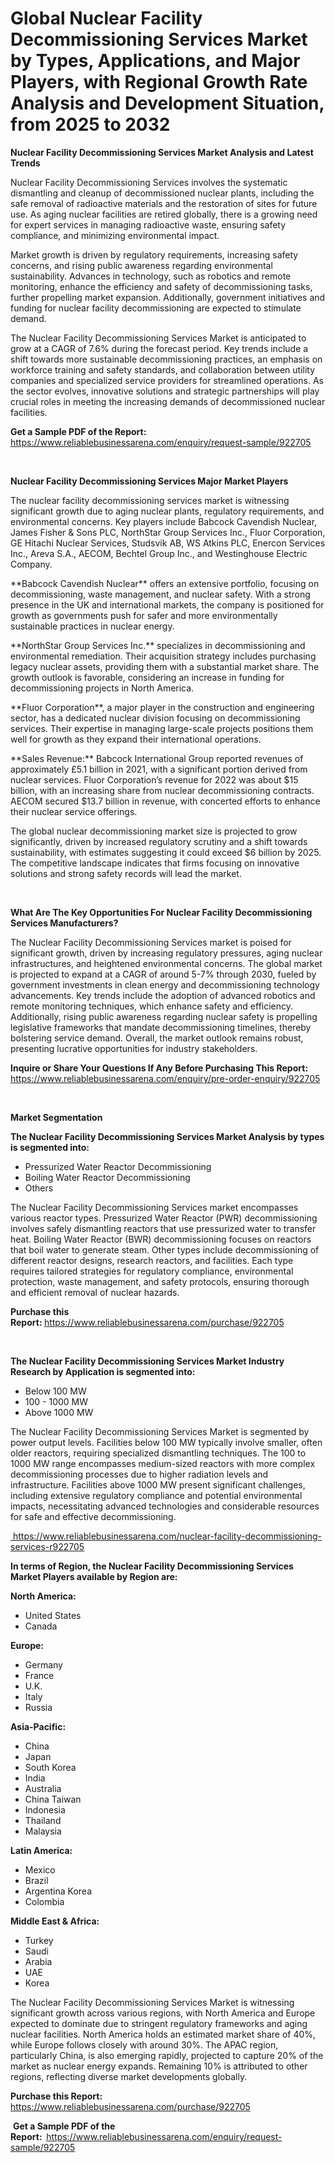 <p><h1>Global Nuclear Facility Decommissioning Services Market by Types, Applications, and Major Players, with Regional Growth Rate Analysis and Development Situation, from 2025 to 2032</h1></p><p><strong>Nuclear Facility Decommissioning Services Market Analysis and Latest Trends</strong></p>
<p><p>Nuclear Facility Decommissioning Services involves the systematic dismantling and cleanup of decommissioned nuclear plants, including the safe removal of radioactive materials and the restoration of sites for future use. As aging nuclear facilities are retired globally, there is a growing need for expert services in managing radioactive waste, ensuring safety compliance, and minimizing environmental impact. </p><p>Market growth is driven by regulatory requirements, increasing safety concerns, and rising public awareness regarding environmental sustainability. Advances in technology, such as robotics and remote monitoring, enhance the efficiency and safety of decommissioning tasks, further propelling market expansion. Additionally, government initiatives and funding for nuclear facility decommissioning are expected to stimulate demand.</p><p>The Nuclear Facility Decommissioning Services Market is anticipated to grow at a CAGR of 7.6% during the forecast period. Key trends include a shift towards more sustainable decommissioning practices, an emphasis on workforce training and safety standards, and collaboration between utility companies and specialized service providers for streamlined operations. As the sector evolves, innovative solutions and strategic partnerships will play crucial roles in meeting the increasing demands of decommissioned nuclear facilities.</p></p>
<p><strong>Get a Sample PDF of the Report:&nbsp;</strong> <a href="https://www.reliablebusinessarena.com/enquiry/request-sample/922705?utm_campaign=3522&utm_medium=2&utm_source=Github&utm_content=ia&utm_term=18042025&utm_id=nuclear-facility-decommissioning-services">https://www.reliablebusinessarena.com/enquiry/request-sample/922705</a></p>
<p>&nbsp;</p>
<p><strong>Nuclear Facility Decommissioning Services Major Market Players</strong></p>
<p><p>The nuclear facility decommissioning services market is witnessing significant growth due to aging nuclear plants, regulatory requirements, and environmental concerns. Key players include Babcock Cavendish Nuclear, James Fisher & Sons PLC, NorthStar Group Services Inc., Fluor Corporation, GE Hitachi Nuclear Services, Studsvik AB, WS Atkins PLC, Enercon Services Inc., Areva S.A., AECOM, Bechtel Group Inc., and Westinghouse Electric Company.</p><p>**Babcock Cavendish Nuclear** offers an extensive portfolio, focusing on decommissioning, waste management, and nuclear safety. With a strong presence in the UK and international markets, the company is positioned for growth as governments push for safer and more environmentally sustainable practices in nuclear energy.</p><p>**NorthStar Group Services Inc.** specializes in decommissioning and environmental remediation. Their acquisition strategy includes purchasing legacy nuclear assets, providing them with a substantial market share. The growth outlook is favorable, considering an increase in funding for decommissioning projects in North America.</p><p>**Fluor Corporation**, a major player in the construction and engineering sector, has a dedicated nuclear division focusing on decommissioning services. Their expertise in managing large-scale projects positions them well for growth as they expand their international operations.</p><p>**Sales Revenue:** Babcock International Group reported revenues of approximately £5.1 billion in 2021, with a significant portion derived from nuclear services. Fluor Corporation’s revenue for 2022 was about $15 billion, with an increasing share from nuclear decommissioning contracts. AECOM secured $13.7 billion in revenue, with concerted efforts to enhance their nuclear service offerings.</p><p>The global nuclear decommissioning market size is projected to grow significantly, driven by increased regulatory scrutiny and a shift towards sustainability, with estimates suggesting it could exceed $6 billion by 2025. The competitive landscape indicates that firms focusing on innovative solutions and strong safety records will lead the market.</p></p>
<p>&nbsp;</p>
<p><strong>What Are The Key Opportunities For Nuclear Facility Decommissioning Services Manufacturers?</strong></p>
<p><p>The Nuclear Facility Decommissioning Services market is poised for significant growth, driven by increasing regulatory pressures, aging nuclear infrastructures, and heightened environmental concerns. The global market is projected to expand at a CAGR of around 5-7% through 2030, fueled by government investments in clean energy and decommissioning technology advancements. Key trends include the adoption of advanced robotics and remote monitoring techniques, which enhance safety and efficiency. Additionally, rising public awareness regarding nuclear safety is propelling legislative frameworks that mandate decommissioning timelines, thereby bolstering service demand. Overall, the market outlook remains robust, presenting lucrative opportunities for industry stakeholders.</p></p>
<p><strong>Inquire or Share Your Questions If Any Before Purchasing This Report:</strong> <a href="https://www.reliablebusinessarena.com/enquiry/pre-order-enquiry/922705?utm_campaign=3522&utm_medium=2&utm_source=Github&utm_content=ia&utm_term=18042025&utm_id=nuclear-facility-decommissioning-services">https://www.reliablebusinessarena.com/enquiry/pre-order-enquiry/922705</a></p>
<p>&nbsp;</p>
<p><strong>Market Segmentation</strong></p>
<p><strong>The Nuclear Facility Decommissioning Services Market Analysis by types is segmented into:</strong></p>
<p><ul><li>Pressurized Water Reactor Decommissioning</li><li>Boiling Water Reactor Decommissioning</li><li>Others</li></ul></p>
<p><p>The Nuclear Facility Decommissioning Services market encompasses various reactor types. Pressurized Water Reactor (PWR) decommissioning involves safely dismantling reactors that use pressurized water to transfer heat. Boiling Water Reactor (BWR) decommissioning focuses on reactors that boil water to generate steam. Other types include decommissioning of different reactor designs, research reactors, and facilities. Each type requires tailored strategies for regulatory compliance, environmental protection, waste management, and safety protocols, ensuring thorough and efficient removal of nuclear hazards.</p></p>
<p><strong>Purchase this Report:&nbsp;</strong><a href="https://www.reliablebusinessarena.com/purchase/922705?utm_campaign=3522&utm_medium=2&utm_source=Github&utm_content=ia&utm_term=18042025&utm_id=nuclear-facility-decommissioning-services">https://www.reliablebusinessarena.com/purchase/922705</a></p>
<p>&nbsp;</p>
<p><strong>The Nuclear Facility Decommissioning Services Market Industry Research by Application is segmented into:</strong></p>
<p><ul><li>Below 100 MW</li><li>100 - 1000 MW</li><li>Above 1000 MW</li></ul></p>
<p><p>The Nuclear Facility Decommissioning Services Market is segmented by power output levels. Facilities below 100 MW typically involve smaller, often older reactors, requiring specialized dismantling techniques. The 100 to 1000 MW range encompasses medium-sized reactors with more complex decommissioning processes due to higher radiation levels and infrastructure. Facilities above 1000 MW present significant challenges, including extensive regulatory compliance and potential environmental impacts, necessitating advanced technologies and considerable resources for safe and effective decommissioning.</p></p>
<p><a href="https://www.reliablebusinessarena.com/nuclear-facility-decommissioning-services-r922705?utm_campaign=3522&utm_medium=2&utm_source=Github&utm_content=ia&utm_term=18042025&utm_id=nuclear-facility-decommissioning-services">&nbsp;https://www.reliablebusinessarena.com/nuclear-facility-decommissioning-services-r922705</a></p>
<p><strong>In terms of Region, the Nuclear Facility Decommissioning Services Market Players available by Region are:</strong></p>
<p>
    <p> <strong> North America: </strong>
        <ul>
            <li>United States</li>
            <li>Canada</li>
        </ul>
        </p> 
    <p> <strong> Europe: </strong>
        <ul>
            <li>Germany</li>
            <li>France</li>
            <li>U.K.</li>
            <li>Italy</li>
            <li>Russia</li>
        </ul>
        </p> 
    <p> <strong> Asia-Pacific: </strong>
        <ul>
            <li>China</li>
            <li>Japan</li>
            <li>South Korea</li>
            <li>India</li>
            <li>Australia</li>
            <li>China Taiwan</li>
            <li>Indonesia</li>
            <li>Thailand</li>
            <li>Malaysia</li>
        </ul>
        </p> 
    <p> <strong> Latin America: </strong>
        <ul>
            <li>Mexico</li>
            <li>Brazil</li>
            <li>Argentina Korea</li>
            <li>Colombia</li>
        </ul>
        </p> 
    <p> <strong> Middle East & Africa: </strong>
        <ul>
            <li>Turkey</li>
            <li>Saudi</li>
            <li>Arabia</li>
            <li>UAE</li>
            <li>Korea</li>
        </ul>
    </p>
    </p>
<p><p>The Nuclear Facility Decommissioning Services Market is witnessing significant growth across various regions, with North America and Europe expected to dominate due to stringent regulatory frameworks and aging nuclear facilities. North America holds an estimated market share of 40%, while Europe follows closely with around 30%. The APAC region, particularly China, is also emerging rapidly, projected to capture 20% of the market as nuclear energy expands. Remaining 10% is attributed to other regions, reflecting diverse market developments globally.</p></p>
<p><strong>Purchase this Report: </strong><a href="https://www.reliablebusinessarena.com/purchase/922705?utm_campaign=3522&utm_medium=2&utm_source=Github&utm_content=ia&utm_term=18042025&utm_id=nuclear-facility-decommissioning-services">https://www.reliablebusinessarena.com/purchase/922705</a></p>
<p>&nbsp;<strong>Get a Sample PDF of the Report:&nbsp;&nbsp;</strong><a href="https://www.reliablebusinessarena.com/enquiry/request-sample/922705?utm_campaign=3522&utm_medium=2&utm_source=Github&utm_content=ia&utm_term=18042025&utm_id=nuclear-facility-decommissioning-services">https://www.reliablebusinessarena.com/enquiry/request-sample/922705</a></p>
<p><strong></strong></p>
<p><p></p><p></p><p></p></p>